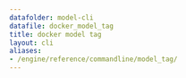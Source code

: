 ```yaml
---
datafolder: model-cli
datafile: docker_model_tag
title: docker model tag
layout: cli
aliases:
- /engine/reference/commandline/model_tag/
---
```


<!--
This page is automatically generated from Docker's source code. If you want to
suggest a change to the text that appears here, open a ticket or pull request
in the source repository on GitHub:

https://github.com/docker/model-cli
-->

